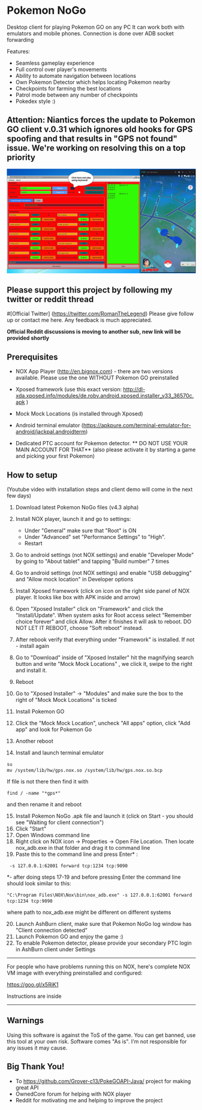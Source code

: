 # Pokemon NoGo

Desktop client for playing Pokemon GO on any PC
It can work both with emulators and mobile phones. Connection is done over ADB socket forwarding

Features:

* Seamless gameplay experience
* Full control over player's movements
* Ability to automate navigation between locations
* Own Pokemon Detector which helps locating Pokemon nearby
* Checkpoints for farming the best locations
* Patrol mode between any number of checkpoints
* Pokedex style :)

## Attention: Niantics forces the update to Pokemon GO client v.0.31 which ignores old hooks for GPS spoofing and that results in  "GPS not found" issue. We're working on resolving this on a top priority

![Pokemon NoGo screenshot]( https://github.com/RomanTheLegend/Pokemon_NoGo/blob/master/Screenshot2.PNG )




## Please support this project by following my twitter or reddit thread

#[Official Twitter] (https://twitter.com/RomanTheLegend) 
Please give follow up or contact me here. Any feedback is much appreciated.

**Official Reddit discussions is moving to another sub, new link will be provided shortly**






## Prerequisites
* NOX App Player (http://en.bignox.com) - there are two versions available. Please use the one WITHOUT Pokemon GO preinstalled
* Xposed framework (use this exact version: http://dl-xda.xposed.info/modules/de.robv.android.xposed.installer_v33_36570c.apk )
* Mock Mock Locations (is installed through Xposed)
* Android terminal emulator (https://apkpure.com/terminal-emulator-for-android/jackpal.androidterm)

* Dedicated PTC account for Pokemon detector. ** DO NOT USE YOUR MAIN ACCOUNT FOR THAT**
	(also please activate it by starting a game and picking your first Pokemon)

## How to setup
(Youtube video with installation steps and client demo will come in the next few days)

1. Download latest Pokemon NoGo files (v4.3 alpha)
2. Install NOX player, launch it and go to settings:	
	* Under "General" make sure that "Root" is ON
	* Under "Advanced" set "Performance Settings" to "High".
	* Restart	
3. Go to android settings (not NOX settings) and enable "Developer Mode" by going to "About tablet" and tapping "Build number" 7 times
4. Go to android settings (not NOX settings) and enable "USB debugging" and "Allow mock location" in Developer options
5. Install Xposed framework (click on icon on the right side panel of NOX player. It looks like box with APK inside and arrow)
6. Open "Xposed Installer" click on "Framework" and click the "Install/Update". When system asks for Root access select "Remember choice forever" and click Allow. After it finishes it will ask to reboot. DO NOT LET IT REBOOT, choose "Soft reboot" instead.
7. After rebook verify that everything under "Framework" is installed. If not - install again
8. Go to "Download" inside of "Xposed Installer" hit the magnifying search button and write "Mock Mock Locations" , we click it, swipe to the right and install it.
9. Reboot
10. Go to "Xposed Installer" -> "Modules" and make sure the box to the right of "Mock Mock Locations" is ticked
11. Install Pokemon GO
12. Click the "Mock Mock Location", uncheck "All apps" option, click "Add app" and look for Pokemon Go
13. Another reboot

14. Install and launch terminal emulator
```
su
mv /system/lib/hw/gps.nox.so /system/lib/hw/gps.nox.so.bcp
```

If file is not there then find it with

```
find / -name "*gps*"
```

and then rename it and reboot


15. Install Pokemon NoGo .apk file and launch it (click on Start - you should see "Waiting for client connection")
16. Click "Start"
17. Open Windows command line 
18. Right click on NOX icon -> Properties -> Open File Location. Then locate nox_adb.exe in that folder and drag it to command line
19. Paste this to the command line and press Enter* :
```
 -s 127.0.0.1:62001 forward tcp:1234 tcp:9090
```

*- after doing  steps 17-19 and before pressing Enter the command line should look similar to this:
```
"C:\Program Files\NOX\Nox\bin\nox_adb.exe" -s 127.0.0.1:62001 forward tcp:1234 tcp:9090
``` 
where path to nox_adb.exe might be different on different systems

20. Launch AshBurn client, make sure that Pokemon NoGo log window has "Client connection detected"
21. Launch Pokemon GO and enjoy the game :)
22. To enable Pokemon detector, please provide your secondary PTC login in AshBurn client under Settings

-------------

For people who have problems running this on NOX, here's complete NOX VM image with everything preinstalled and configured:

https://goo.gl/x5RiK1

Instructions are inside

-------------


## Warnings

Using this software is against the ToS of the game. You can get banned, use this tool at your own risk.
Software comes "As is". I'm not responsible for any issues it may cause.

## Big Thank You!

* To https://github.com/Grover-c13/PokeGOAPI-Java/ project for making great API
* OwnedCore forum for helping with NOX player
* Reddit for motivating me and helping to improve the project


